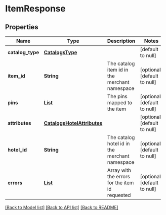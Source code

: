 # ItemResponse
## Properties

| Name | Type | Description | Notes |
|------------ | ------------- | ------------- | -------------|
| **catalog\_type** | [**CatalogsType**](CatalogsType.md) |  | [default to null] |
| **item\_id** | **String** | The catalog item id in the merchant namespace | [optional] [default to null] |
| **pins** | [**List**](Pin.md) | The pins mapped to the item | [optional] [default to null] |
| **attributes** | [**CatalogsHotelAttributes**](CatalogsHotelAttributes.md) |  | [optional] [default to null] |
| **hotel\_id** | **String** | The catalog hotel id in the merchant namespace | [optional] [default to null] |
| **errors** | [**List**](ItemValidationEvent.md) | Array with the errors for the item id requested | [optional] [default to null] |

[[Back to Model list]](../README.md#documentation-for-models) [[Back to API list]](../README.md#documentation-for-api-endpoints) [[Back to README]](../README.md)

